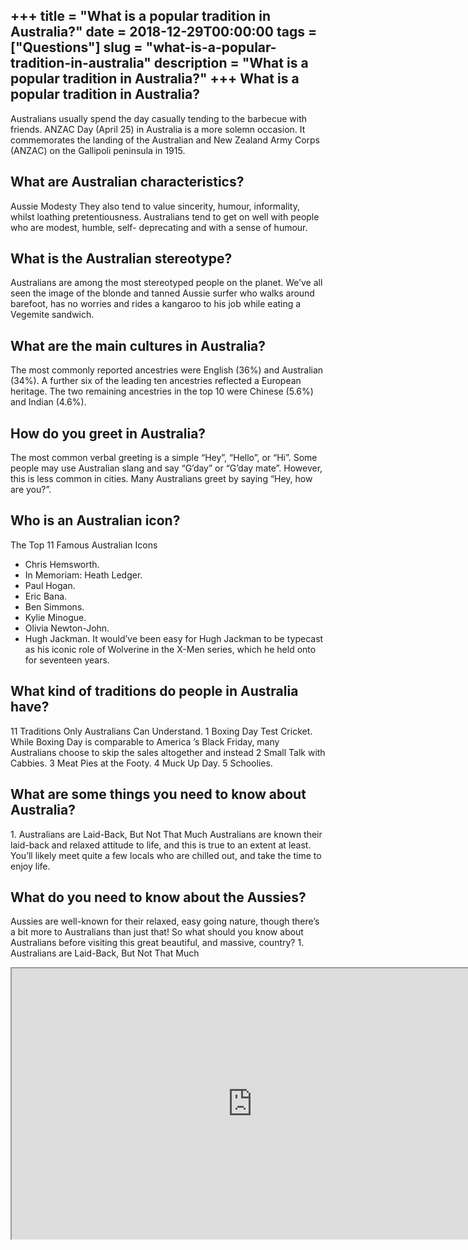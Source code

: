+++
title = "What is a popular tradition in Australia?"
date = 2018-12-29T00:00:00
tags = ["Questions"]
slug = "what-is-a-popular-tradition-in-australia"
description = "What is a popular tradition in Australia?"
+++
What is a popular tradition in Australia?
-----------------------------------------

Australians usually spend the day casually tending to the barbecue with friends. ANZAC Day (April 25) in Australia is a more solemn occasion. It commemorates the landing of the Australian and New Zealand Army Corps (ANZAC) on the Gallipoli peninsula in 1915.

What are Australian characteristics?
------------------------------------

Aussie Modesty They also tend to value sincerity, humour, informality, whilst loathing pretentiousness. Australians tend to get on well with people who are modest, humble, self- deprecating and with a sense of humour.

What is the Australian stereotype?
----------------------------------

Australians are among the most stereotyped people on the planet. We’ve all seen the image of the blonde and tanned Aussie surfer who walks around barefoot, has no worries and rides a kangaroo to his job while eating a Vegemite sandwich.

What are the main cultures in Australia?
----------------------------------------

The most commonly reported ancestries were English (36%) and Australian (34%). A further six of the leading ten ancestries reflected a European heritage. The two remaining ancestries in the top 10 were Chinese (5.6%) and Indian (4.6%).

How do you greet in Australia?
------------------------------

The most common verbal greeting is a simple “Hey”, “Hello”, or “Hi”. Some people may use Australian slang and say “G’day” or “G’day mate”. However, this is less common in cities. Many Australians greet by saying “Hey, how are you?”.

Who is an Australian icon?
--------------------------

The Top 11 Famous Australian Icons

- Chris Hemsworth.
- In Memoriam: Heath Ledger.
- Paul Hogan.
- Eric Bana.
- Ben Simmons.
- Kylie Minogue.
- Olivia Newton-John.
- Hugh Jackman. It would’ve been easy for Hugh Jackman to be typecast as his iconic role of Wolverine in the X-Men series, which he held onto for seventeen years.

What kind of traditions do people in Australia have?
----------------------------------------------------

11 Traditions Only Australians Can Understand. 1 Boxing Day Test Cricket. While Boxing Day is comparable to America ’s Black Friday, many Australians choose to skip the sales altogether and instead 2 Small Talk with Cabbies. 3 Meat Pies at the Footy. 4 Muck Up Day. 5 Schoolies.

What are some things you need to know about Australia?
------------------------------------------------------

1\. Australians are Laid-Back, But Not That Much Australians are known their laid-back and relaxed attitude to life, and this is true to an extent at least. You’ll likely meet quite a few locals who are chilled out, and take the time to enjoy life.

What do you need to know about the Aussies?
-------------------------------------------

Aussies are well-known for their relaxed, easy going nature, though there’s a bit more to Australians than just that! So what should you know about Australians before visiting this great beautiful, and massive, country? 1. Australians are Laid-Back, But Not That Much

<iframe allow="accelerometer; autoplay; clipboard-write; encrypted-media; gyroscope; picture-in-picture" allowfullscreen="" class="__youtube_prefs__  epyt-is-override  no-lazyload" data-no-lazy="1" data-origheight="433" data-origwidth="770" data-skipgform_ajax_framebjll="" height="433" id="_ytid_24817" loading="lazy" src="https://www.youtube.com/embed/_FGUkxn5kZQ?enablejsapi=1&autoplay=0&cc_load_policy=0&cc_lang_pref=&iv_load_policy=1&loop=0&modestbranding=0&rel=1&fs=1&playsinline=0&autohide=2&theme=dark&color=red&controls=1&" title="YouTube player" width="770"></iframe>